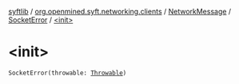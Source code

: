 [syftlib](../../../index.md) / [org.openmined.syft.networking.clients](../../index.md) / [NetworkMessage](../index.md) / [SocketError](index.md) / [&lt;init&gt;](./-init-.md)

# &lt;init&gt;

`SocketError(throwable: `[`Throwable`](https://kotlinlang.org/api/latest/jvm/stdlib/kotlin/-throwable/index.html)`)`